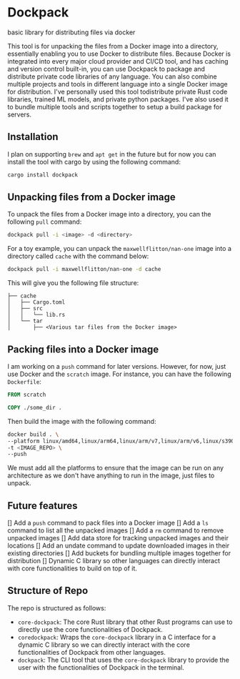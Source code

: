# Dockpack
basic library for distributing files via docker

This tool is for unpacking the files from a Docker image into a directory, essentially
enabling you to use Docker to distribute files. Because Docker is integrated into
every major cloud provider and CI/CD tool, and has caching and version control built-in,
you can use Dockpack to package and distribute private code libraries of any language.
You can also combine multiple projects and tools in different language into a single Docker 
image for distribution. I've personally used this tool todistribute private Rust code
libraries, trained ML models, and private python packages. I've also used it to bundle
multiple tools and scripts together to setup a build package for servers.

## Installation
I plan on supporting `brew` and `apt get` in the future but for now you can
install the tool with cargo by using the following command:
```bash
cargo install dockpack
```

## Unpacking files from a Docker image
To unpack the files from a Docker image into a directory, you can the following `pull` command:
```bash
dockpack pull -i <image> -d <directory>
```
For a toy example, you can unpack the `maxwellflitton/nan-one` image into a directory called `cache`
with the command below:
```bash
dockpack pull -i maxwellflitton/nan-one -d cache
```
This will give you the following file structure:
```plaintext
├── cache
│   ├── Cargo.toml
│   ├── src
│   │   └── lib.rs
│   └── tar
│       ├── <Various tar files from the Docker image>
```

## Packing files into a Docker image
I am working on a `push` command for later versions. However, for now, just use Docker and the `scratch` image.
For instance, you can have the following `Dockerfile`:
```Dockerfile
FROM scratch

COPY ./some_dir .
```
Then build the image with the following command:
```bash
docker build . \
--platform linux/amd64,linux/arm64,linux/arm/v7,linux/arm/v6,linux/s390x,linux/ppc64le \
-t <IMAGE_REPO> \
--push
```
We must add all the platforms to ensure that the image can be run on any architecture as we don't have anything to
run in the image, just files to unpack.

## Future features
[] Add a `push` command to pack files into a Docker image
[] Add a `ls` command to list all the unpacked images
[] Add a `rm` command to remove unpacked images
[] Add data store for tracking unpacked images and their locations
[] Add an undate command to update downloaded images in their existing directories
[] Add buckets for bundling multiple images together for distribution
[] Dynamic C library so other languages can directly interact with core functionalities to build on top of it.


## Structure of Repo
The repo is structured as follows:

- `core-dockpack`: The core Rust library that other Rust programs can use to directly use the core functionalities of Dockpack.
- `coredockpack`: Wraps the `core-dockpack` library in a C interface for a dynamic C library so we can directly interact with the core functionalities of Dockpack from other languages.
- `dockpack`: The CLI tool that uses the `core-dockpack` library to provide the user with the functionalities of Dockpack in the terminal.
